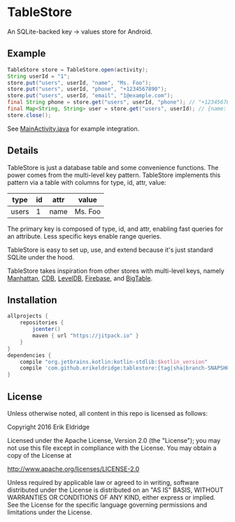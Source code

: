 # TableStore

An SQLite-backed key -> values store for Android.

## Example

```java
TableStore store = TableStore.open(activity);
String userId = "1";
store.put("users", userId, "name", "Ms. Foo");
store.put("users", userId, "phone", "+1234567890");
store.put("users", userId, "email", "1@example.com");
final String phone = store.get("users", userId, "phone"); // "+1234567890"
final Map<String, String> user = store.get("users", userId); // {name: "Ms. Foo", phone: "+1234567890", ...}
store.close();
```

See [MainActivity.java](example/src/main/java/com/erikeldridge/tablestore/example/MainActivity.java) for example integration.

## Details

TableStore is just a database table and some convenience functions. The power comes from the multi-level key pattern. TableStore implements this pattern via a table with columns for type, id, attr, value:

type|id|attr|value
---|---|---|---
users|1|name|Ms. Foo

The primary key is composed of type, id, and attr, enabling fast queries for an attribute. Less specific keys enable range queries.

TableStore is easy to set up, use, and extend because it's just standard SQLite under the hood.

TableStore takes inspiration from other stores with multi-level keys, namely [Manhattan](https://blog.twitter.com/2014/manhattan-our-real-time-multi-tenant-distributed-database-for-twitter-scale), [CDB](http://cr.yp.to/cdb.html), [LevelDB](https://github.com/google/leveldb), [Firebase](https://firebase.google.com/docs/database/web/structure-data), and [BigTable](https://en.wikipedia.org/wiki/Bigtable#Design).

## Installation

```gradle
allprojects {
    repositories {
        jcenter()
        maven { url "https://jitpack.io" }
    }
}
dependencies {
    compile "org.jetbrains.kotlin:kotlin-stdlib:$kotlin_version"
    compile 'com.github.erikeldridge:tablestore:{tag|sha|branch-SNAPSHOT}@aar'
}
```

## License

Unless otherwise noted, all content in this repo is licensed as follows:

Copyright 2016 Erik Eldridge

Licensed under the Apache License, Version 2.0 (the "License");
you may not use this file except in compliance with the License.
You may obtain a copy of the License at

   http://www.apache.org/licenses/LICENSE-2.0

Unless required by applicable law or agreed to in writing, software
distributed under the License is distributed on an "AS IS" BASIS,
WITHOUT WARRANTIES OR CONDITIONS OF ANY KIND, either express or implied.
See the License for the specific language governing permissions and
limitations under the License.